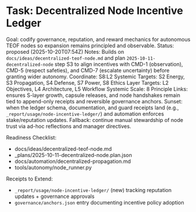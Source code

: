 # Task: Decentralized Node Incentive Ledger
Goal: codify governance, reputation, and reward mechanics for autonomous TEOF nodes so expansion remains principled and observable.
Status: proposed (2025-10-20T07:54Z)
Notes: Builds on `docs/ideas/decentralized-teof-node.md` and plan `2025-10-11-decentralized-node` step S3 to align incentives with CMD-1 (observation), CMD-5 (respect safeties), and CMD-7 (escalate uncertainty) before granting wider autonomy.
Coordinate: S8:L2
Systemic Targets: S2 Energy, S3 Propagation, S4 Defense, S7 Power, S8 Ethics
Layer Targets: L2 Objectives, L4 Architecture, L5 Workflow
Systemic Scale: 8
Principle Links: ensures S-layer growth, capsule releases, and node handshakes remain tied to append-only receipts and reversible governance anchors.
Sunset: when the ledger schema, documentation, and guard receipts land (e.g., `_report/usage/node-incentive-ledger/`) and automation enforces stake/reputation updates.
Fallback: continue manual stewardship of node trust via ad-hoc reflections and manager directives.

Readiness Checklist:
- docs/ideas/decentralized-teof-node.md
- _plans/2025-10-11-decentralized-node.plan.json
- docs/automation/decentralized-propagation.md
- tools/autonomy/node_runner.py

Receipts to Extend:
- `_report/usage/node-incentive-ledger/` (new) tracking reputation updates + governance approvals
- `governance/anchors.json` entry documenting incentive policy adoption
